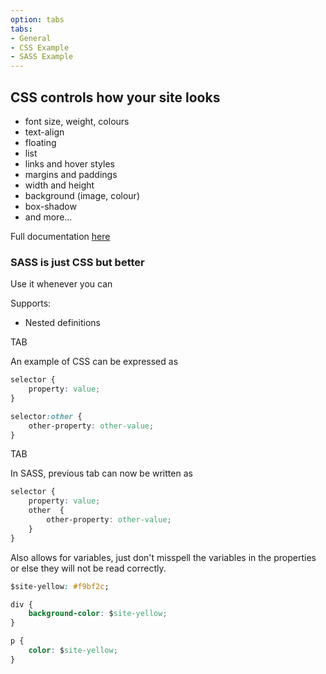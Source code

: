 ```yaml
---
option: tabs
tabs:
- General
- CSS Example
- SASS Example
---
```


## CSS controls how your site looks

* font size, weight, colours
* text-align
* floating
* list
* links and hover styles
* margins and paddings
* width and height
* background (image, colour)
* box-shadow
* and more...

Full documentation [here](https://developer.mozilla.org/en-US/docs/Web/CSS/Reference)

### SASS is just CSS but better

Use it whenever you can

Supports:

* Nested definitions

TAB

An example of CSS can be expressed as

``` CSS
selector {
    property: value;
}

selector:other {
    other-property: other-value;
}
```
TAB

In SASS, previous tab can now be written as

``` CSS
selector {
    property: value;
    other  {
        other-property: other-value;
    }
}
```

Also allows for variables, just don't misspell the variables in the properties or else they will not be read correctly.

``` CSS
$site-yellow: #f9bf2c;

div {
    background-color: $site-yellow;
}

p {
    color: $site-yellow;
}
```
